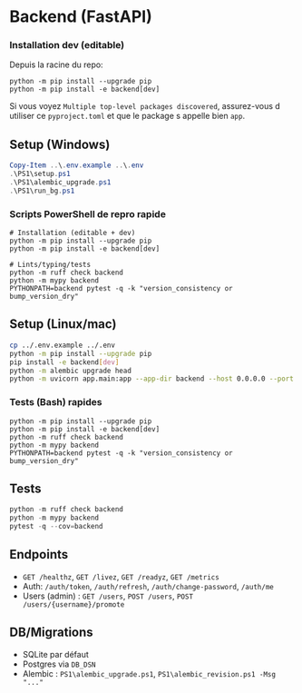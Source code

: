Backend (FastAPI)
=================

### Installation dev (editable)

Depuis la racine du repo:

```
python -m pip install --upgrade pip
python -m pip install -e backend[dev]
```

Si vous voyez `Multiple top-level packages discovered`, assurez-vous d utiliser ce `pyproject.toml` et que le package s appelle bien `app`.

## Setup (Windows)

```powershell
Copy-Item ..\.env.example ..\.env
.\PS1\setup.ps1
.\PS1\alembic_upgrade.ps1
.\PS1\run_bg.ps1
```

### Scripts PowerShell de repro rapide

```
# Installation (editable + dev)
python -m pip install --upgrade pip
python -m pip install -e backend[dev]

# Lints/typing/tests
python -m ruff check backend
python -m mypy backend
PYTHONPATH=backend pytest -q -k "version_consistency or bump_version_dry"
```

## Setup (Linux/mac)

```bash
cp ../.env.example ../.env
python -m pip install --upgrade pip
pip install -e backend[dev]
python -m alembic upgrade head
python -m uvicorn app.main:app --app-dir backend --host 0.0.0.0 --port 8001
```

### Tests (Bash) rapides

```
python -m pip install --upgrade pip
python -m pip install -e backend[dev]
python -m ruff check backend
python -m mypy backend
PYTHONPATH=backend pytest -q -k "version_consistency or bump_version_dry"
```

## Tests

```powershell
python -m ruff check backend
python -m mypy backend
pytest -q --cov=backend
```

## Endpoints

- `GET /healthz`, `GET /livez`, `GET /readyz`, `GET /metrics`
- Auth: `/auth/token`, `/auth/refresh`, `/auth/change-password`, `/auth/me`
- Users (admin) : `GET /users`, `POST /users`, `POST /users/{username}/promote`

## DB/Migrations

- SQLite par défaut
- Postgres via `DB_DSN`
- Alembic : `PS1\alembic_upgrade.ps1`, `PS1\alembic_revision.ps1 -Msg "..."`

